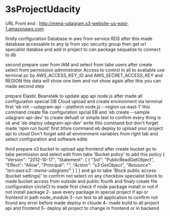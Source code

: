 # 3sProjectUdacity

URL Front end :
      http://mena-udagram.s3-website-us-east-1.amazonaws.com
      
firstly 
  configuration Database in aws from service RDS after this made database accessable to any Ip from vpc security group 
  then get url specialist databse and add in project to can package sequalize to connect to db 
  
second 
  prepare user from IAM and select from tabe users after create select from permission administrator Access to control in all to avaliable use terminal pc by 
  AWS_ACCESS_KEY_ID and AWS_SECRET_ACCESS_KEY and REGION this data will show one item and not show again after this you can made second step
  
  prepare Elastic Beanstalk to update app api node js after made all configuration special DB Cloud 
  upload and create environment via terminal first  'eb init --udagram-api --platform node.js --region us-east-1' 
                                                    this command create file configuration spcial EB and 
  'eb create --sample udagram-api-dev' to create defualt or simple test to confirm every thing is ok and 
  'eb deploy udagram-api-dev' write this command but don't forget made 'npm run build' first bfore command eb deploy to upload your project api to cloud 
  Don't forget add all environment variables from right tab and select configuration and software edite  
 
 third 
  prepare s3 bucket to upload app frontend after create bucket go to tabe permission and select edit from tabe 'Bucket policy'
  to add this policy 
                     {
                          "Version": "2012-10-17",
                          "Statement": [
                              {
                                  "Sid": "PublicReadGetObject",
                                  "Effect": "Allow",
                                  "Principal": "*",
                                  "Action": "s3:GetObject",
                                  "Resource": "arn:aws:s3:::mena-udagram/*"
                              }
                          ]
                      }
   and go to tabe 'Block public access (bucket settings)' to confirm not select on any checkbox specialist block to made bucket access from outside and public 
fourth and finaly create file configuration circleCI 
to made first check if node package install or not if not install package
2- save every package in special project if api or frontend in path node_module
3- run test to all application
  to confirm not found any error before made deploy in cloude
4- made build to all project api and frontend 
5- deploy all project to change in frontend or in backend 
